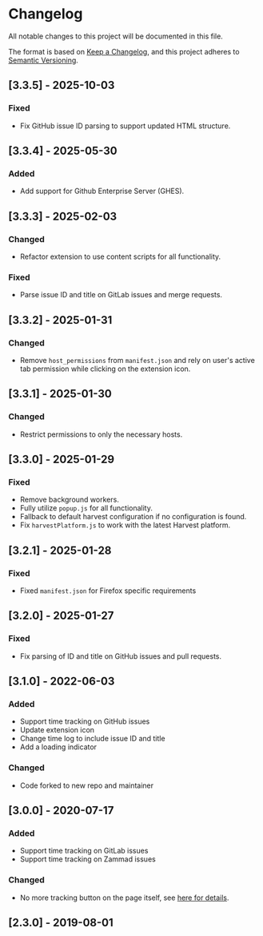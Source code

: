 # Changelog
All notable changes to this project will be documented in this file.

The format is based on [Keep a Changelog](https://keepachangelog.com/en/1.0.0/),
and this project adheres to [Semantic Versioning](https://semver.org/spec/v2.0.0.html).

## [3.3.5] - 2025-10-03

### Fixed

* Fix GitHub issue ID parsing to support updated HTML structure.

## [3.3.4] - 2025-05-30

### Added

* Add support for Github Enterprise Server (GHES).

## [3.3.3] - 2025-02-03

### Changed

* Refactor extension to use content scripts for all functionality.

### Fixed

* Parse issue ID and title on GitLab issues and merge requests.

## [3.3.2] - 2025-01-31

### Changed

* Remove `host_permissions` from `manifest.json` and rely on user's active tab permission while clicking on the extension icon.

## [3.3.1] - 2025-01-30

### Changed

* Restrict permissions to only the necessary hosts.

## [3.3.0] - 2025-01-29

### Fixed

* Remove background workers.
* Fully utilize `popup.js` for all functionality.
* Fallback to default harvest configuration if no configuration is found.
* Fix `harvestPlatform.js` to work with the latest Harvest platform.

## [3.2.1] - 2025-01-28

### Fixed

* Fixed `manifest.json` for Firefox specific requirements

## [3.2.0] - 2025-01-27

### Fixed
 * Fix parsing of ID and title on GitHub issues and pull requests.

## [3.1.0] - 2022-06-03
### Added
 * Support time tracking on GitHub issues
 * Update extension icon
 * Change time log to include issue ID and title
 * Add a loading indicator

 ### Changed
 * Code forked to new repo and maintainer

## [3.0.0] - 2020-07-17
### Added
 * Support time tracking on GitLab issues
 * Support time tracking on Zammad issues

### Changed
 * No more tracking button on the page itself, see [here for details](./docs/on-page-tracker.md).


## [2.3.0] - 2019-08-01

